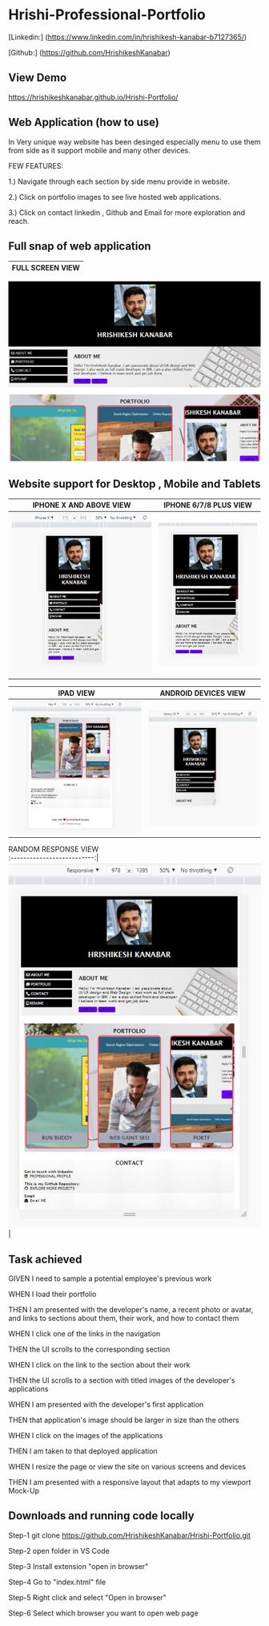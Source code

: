 # Hrishi-Professional-Portfolio

[Linkedin:] (https://www.linkedin.com/in/hrishikesh-kanabar-b7127365/)

[Github:] (https://github.com/HrishikeshKanabar)

## View Demo

https://hrishikeshkanabar.github.io/Hrishi-Portfolio/

## Web Application (how to use)

In Very unique way website has been desinged especially menu to use them from side as it support mobile and many other devices.

FEW FEATURES:

1.) Navigate through each section by side menu provide in website.

2.) Click on portfolio images to see live hosted web applications.

3.) Click on contact linkedin , Github and Email for more exploration and reach.

## Full snap of web application

FULL SCREEN VIEW         |  
:--------------------------------:|
![iphone X view](https://github.com/HrishikeshKanabar/Hrishi-Portfolio/blob/main/assets/images/full-snap.JPG)


## Website support for Desktop , Mobile and Tablets

IPHONE X AND ABOVE VIEW        |  IPHONE 6/7/8 PLUS VIEW
:--------------------------------:|:-------------------------:
![iphone X view](https://github.com/HrishikeshKanabar/Hrishi-Portfolio/blob/main/assets/images/IPHONE%20-%20X%20and%20above.JPG)         |  ![iphone 6/7/8 Plus view](https://github.com/HrishikeshKanabar/Hrishi-Portfolio/blob/main/assets/images/IPhone-6-7-8-Plus.JPG)

IPAD VIEW                         | ANDROID DEVICES VIEW
:--------------------------------:|:-------------------------:
![ipad view](https://github.com/HrishikeshKanabar/Hrishi-Portfolio/blob/main/assets/images/IPAD_SCREEN.JPG)         |  ![Android devices view](https://github.com/HrishikeshKanabar/Hrishi-Portfolio/blob/main/assets/images/Android%20devices(Galaxy%20S5_PIXEL).JPG)

RANDOM RESPONSE VIEW   
:--------------------------:|
![Random response view](https://github.com/HrishikeshKanabar/Hrishi-Portfolio/blob/main/assets/images/Random-Responsive-Screen.JPG)|



## Task achieved

GIVEN I need to sample a potential employee's previous work

WHEN I load their portfolio

THEN I am presented with the developer's name, a recent photo or avatar, and links to sections about them, their work, and how to contact them

WHEN I click one of the links in the navigation

THEN the UI scrolls to the corresponding section

WHEN I click on the link to the section about their work

THEN the UI scrolls to a section with titled images of the developer's applications

WHEN I am presented with the developer's first application

THEN that application's image should be larger in size than the others

WHEN I click on the images of the applications

THEN I am taken to that deployed application

WHEN I resize the page or view the site on various screens and devices

THEN I am presented with a responsive layout that adapts to my viewport
Mock-Up

## Downloads and running code locally

Step-1 git clone  https://github.com/HrishikeshKanabar/Hrishi-Portfolio.git

Step-2 open folder in VS Code 

Step-3 Install extension "open in browser"

Step-4 Go to "index.html" file

Step-5 Right click and select "Open in browser"

Step-6 Select which browser you want to open web page

